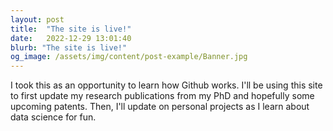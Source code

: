 ```yaml
---
layout: post
title:  "The site is live!"
date:   2022-12-29 13:01:40
blurb: "The site is live!"
og_image: /assets/img/content/post-example/Banner.jpg
---
```


I took this as an opportunity to learn how Github works.
I'll be using this site to first update my research publications from my PhD and hopefully some upcoming patents. 
Then, I'll update on personal projects as I learn about data science for fun.

